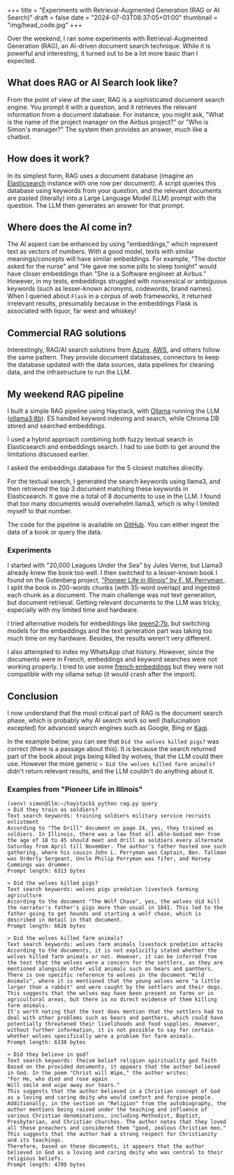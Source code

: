 +++
title = "Experiments with Retrieval-Augmented Generation (RAG or AI Search)"
draft = false
date = "2024-07-03T08:37:05+01:00"
thumbnail = "img/head_code.jpg"
+++

Over the weekend, I ran some experiments with Retrieval-Augmented Generation (RAG), an AI-driven document search technique. While it is powerful and interesting, it turned out to be a lot more basic than I expected.

## What does RAG or AI Search look like?

From the point of view of the user, RAG is a sophisticated document search engine. You prompt it with a question, and it retrieves the relevant information from a document database. For instance, you might ask, "What is the name of the project manager on the Airbus project?" or "Who is Simon's manager?" The system then provides an answer, much like a chatbot.

## How does it work?

In its simplest form, RAG uses a document database (imagine an [Elasticsearch](https://www.elastic.co/) instance with one row per document). A script queries this database using keywords from your question, and the relevant documents are pasted (literally) into a Large Language Model (LLM) prompt with the question. The LLM then generates an answer for that prompt.

## Where does the AI come in?

The AI aspect can be enhanced by using "embeddings," which represent text as vectors of numbers. With a good model, texts with similar meanings/concepts will have similar embeddings. For example, "The doctor asked for the nurse" and "He gave me some pills to sleep tonight" would have closer embeddings than "She is a Software engineer at Airbus." However, in my tests, embeddings struggled with nonsensical or ambiguous keywords (such as lesser-known acronyms, codewords, brand names). When I queried about `Flask` in a corpus of web frameworks, it returned irrelevant results, presumably because in the embeddings Flask is associated with liquor, far west and whiskey!

## Commercial RAG solutions

Interestingly, RAG/AI search solutions from [Azure](https://aws.amazon.com/kendra/), [AWS](https://aws.amazon.com/kendra/), and others follow the same pattern. They provide document databases, connectors to keep the database updated with the data sources, data pipelines for cleaning data, and the infrastructure to run the LLM.

## My weekend RAG pipeline

I built a simple RAG pipeline using Haystack, with [Ollama](https://ollama.com/) running the LLM ([ollama3:8b](https://ollama.com/library/llama3)). ES handled keyword indexing and search, while Chroma DB stored and searched embeddings.

I used a hybrid approach combining both fuzzy textual search in Elasticsearch and embeddings search. I had to use both to get around the limitations discussed earlier.

I asked the embeddings database for the 5 closest matches directly.

For the textual search, I generated the search keywords using llama3, and then retrieved the top 3 document matching these keywords in Elasticsearch. It gave me a total of 8 documents to use in the LLM. I found that too many documents would overwhelm llama3, which is why I limited myself to that number.

The code for the pipeline is available on [GitHub](https://www.github.com). You can either ingest the data of a book or query the data.

### Experiments

I started with "20,000 Leagues Under the Sea" by Jules Verne, but Llama3 already knew the book too well. I then switched to a lesser-known book I found on the Gutenberg project, ["Pioneer Life in Illinois" by F. M. Perryman
](https://www.gutenberg.org/ebooks/48637). I split the book in 200-words chunks (with 35-word overlap) and ingested each chunk as a document. The main challenge was not text generation, but document retrieval. Getting relevant documents to the LLM was tricky, especially with my limited time and hardware.

I tried alternative models for embeddings like [qwen2:7b](https://ollama.com/library/qwen2), but switching models for the embeddings and the text generation part was taking too much time on my hardware. Besides, the results weren't very different.

I also attempted to index my WhatsApp chat history. However, since the documents were in French, embeddings and keyword searches were not working properly. I tried to use some [french embeddings](https://huggingface.co/croissantllm) but they were not compatible with my ollama setup (it would crash after the import).

## Conclusion

I now understand that the most critical part of RAG is the document search phase, which is probably why AI search work so well (hallucination excepted) for advanced search engines such as Google, Bing or [Kagi](https://kagi.com/fastgpt).

In the example below, you can see that `Did the wolves killed pigs?` was correct (there is a passage about this). It is because the search returned part of the book about pigs being killed by wolves, that the LLM could then use. However the more generic `> Did the wolves killed farm animals?` didn't return relevant results, and the LLM couldn't do anything about it.


### Examples from "Pioneer Life in Illinois"

```
(venv) simon@llm:~/haystack$ python rag.py query
> Did they train as soldiers?
Text search keywords: training soldiers military service recruits enlistment
According to "The Drill" document on page 24, yes, they trained as soldiers. In Illinois, there was a law that all able-bodied men from the age of 18 to 45 should meet and drill as soldiers every alternate Saturday from April till November. The author's father hosted one such gathering, where his cousin John L. Perryman was Captain, Ben. Tallman was Orderly Sergeant, Uncle Philip Perryman was fifer, and Harvey Cummings was drummer.
Prompt length: 6313 bytes

> Did the wolves killed pigs?
Text search keywords: wolves pigs predation livestock farming agriculture
According to the document "The Wolf Chase", yes, the wolves did kill the narrator's father's pigs more than usual in 1841. This led to the father going to get hounds and starting a wolf chase, which is described in detail in that document.
Prompt length: 6626 bytes

> Did the wolves killed farm animals?
Text search keywords: wolves farm animals livestock predation attacks
According to the documents, it is not explicitly stated whether the wolves killed farm animals or not. However, it can be inferred from the text that the wolves were a concern for the settlers, as they are mentioned alongside other wild animals such as bears and panthers.
There is one specific reference to wolves in the document "Wild Animals", where it is mentioned that the young wolves were "a little larger than a rabbit" and were caught by the settlers and their dogs. This suggests that the wolves may have been present on farms or in agricultural areas, but there is no direct evidence of them killing farm animals.
It's worth noting that the text does mention that the settlers had to deal with other problems such as bears and panthers, which could have potentially threatened their livelihoods and food supplies. However, without further information, it is not possible to say for certain whether wolves specifically were a problem for farm animals.
Prompt length: 6330 bytes

> Did they believe in god?
Text search keywords: theism belief religion spirituality god faith
Based on the provided documents, it appears that the author believed in God. In the poem "Christ will Wipe," the author writes:
"For He, who died and rose again
Will smile and wipe away our tears."
This suggests that the author believed in a Christian concept of God as a loving and caring deity who would comfort and forgive people.
Additionally, in the section on "Religion" from the autobiography, the author mentions being raised under the teaching and influence of various Christian denominations, including Methodist, Baptist, Presbyterian, and Christian churches. The author notes that they loved all these preachers and considered them "good, zealous Christian men." This suggests that the author had a strong respect for Christianity and its teachings.
Therefore, based on these documents, it appears that the author believed in God as a loving and caring deity who was central to their religious beliefs.
Prompt length: 4709 bytes
```